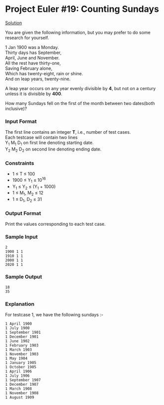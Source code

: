 # Project Euler #19: Counting Sundays

[Solution](https://github.com/zhaohanson1/project_euler_plus/blob/master/019%20-%20Counting%20Sundays/solution.md)

You are given the following information, but you may prefer to do some research for yourself.

1 Jan 1900 was a Monday.    
Thirty days has September,    
April, June and November.  
All the rest have thirty-one,   
Saving February alone,   
Which has twenty-eight, rain or shine.  
And on leap years, twenty-nine. 

A leap year occurs on any year evenly divisible by **4**, but not on a century unless it is divisible by **400**.

How many Sundays fell on the first of the month between two dates(both inclusive)?

### Input Format

The first line contains an integer **T**, i.e., number of test cases.   
Each testcase will contain two lines    
Y<sub>1</sub> M<sub>1</sub> D<sub>1</sub> on first line denoting starting date.   
Y<sub>2</sub> M<sub>2</sub> D<sub>2</sub> on second line denoting ending date.    

### Constraints
- 1 &le; T &le; 100
- 1900 &le; Y<sub>1</sub> &le; 10<sup>16</sup>
- Y<sub>1</sub> &le; Y<sub>2</sub> &le; (Y<sub>1</sub> + 1000)
- 1 &le; M<sub>1</sub>, M<sub>2</sub> &le; 12
- 1 &le; D<sub>1</sub>, D<sub>2</sub> &le; 31

### Output Format

Print the values corresponding to each test case.

### Sample Input

```
2
1900 1 1
1910 1 1
2000 1 1
2020 1 1
```

### Sample Output

```
18
35
```

### Explanation

For testcase 1, we have the following sundays :-

```
1 April 1900
1 July 1900
1 September 1901
1 December 1901
1 June 1902
1 February 1903
1 March 1903
1 November 1903
1 May 1904
1 January 1905
1 October 1905
1 April 1906
1 July 1906
1 September 1907 
1 December 1907
1 March 1908
1 November 1908
1 August 1909
```
